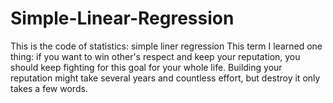 # Simple-Linear-Regression
This is the code of statistics: simple liner regression
This term I learned one thing: if you want to win other's respect and keep your reputation, you should keep fighting for this goal for your whole life.
Building your reputation might take several years and countless effort, but destroy it only takes a few words.
